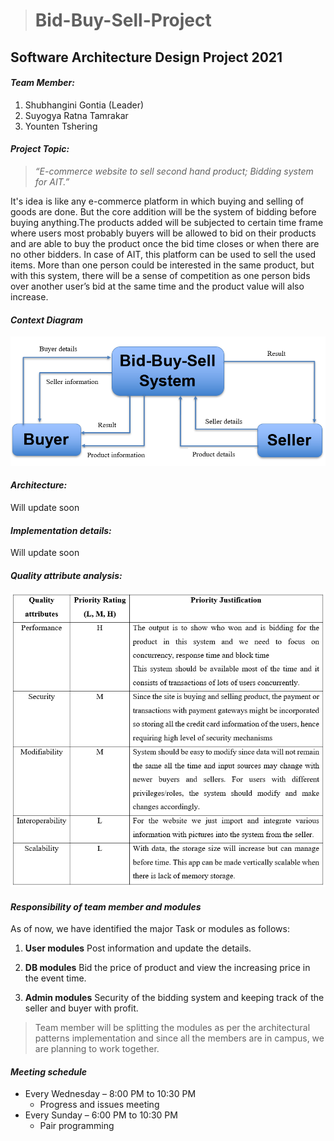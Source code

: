 ># Bid-Buy-Sell-Project
## Software Architecture Design Project 2021

#### _**Team Member:**_
1. Shubhangini Gontia (Leader)
2. Suyogya Ratna Tamrakar
3. Younten Tshering

#### _**Project Topic:**_
>_“E-commerce website to sell second hand product; Bidding system for AIT.”_

It's idea is like any e-commerce platform in which buying and selling of goods are done. But the core addition will be the system of bidding before buying anything.The products added will be subjected to certain time frame where users most probably buyers will be allowed to bid on their products and are able to buy the product once the bid time closes or when there are no other bidders. 
In case of AIT, this platform can be used to sell the used items. More than one person could be interested in the same product, but with this system, there will be a sense of competition as one person bids over another user’s bid at the same time and the product value will also increase.

#### _**Context Diagram**_
![alt](2.PNG)

#### _**Architecture:**_
Will update soon


#### _**Implementation details:**_
Will update soon


#### _**Quality attribute analysis:**_
![alt](1.PNG)


#### _**Responsibility of team member and modules**_
As of now, we have identified the major Task or modules as follows:
1. **User modules**
Post information and update the details.

2.  **DB modules**
Bid the price of product and view the increasing price in the event time.

3. **Admin modules**
Security of the bidding system and keeping track of the seller and buyer with profit.

>Team member will be splitting the modules as per the architectural patterns implementation and since all the members are in campus, we are planning to work together.

#### _**Meeting schedule**_
* Every Wednesday – 8:00 PM to 10:30 PM  
  - Progress and issues meeting
* Every Sunday – 6:00 PM to 10:30 PM  
  - Pair programming
